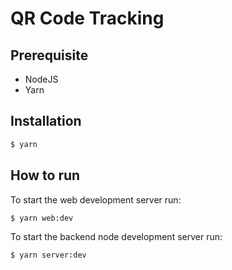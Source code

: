 # QR Code Tracking

## Prerequisite

- NodeJS
- Yarn

## Installation

```bash
$ yarn
```

## How to run

To start the web development server run:

```bash
$ yarn web:dev
```

To start the backend node development server run:

```bash
$ yarn server:dev
```
